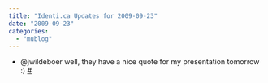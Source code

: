 ```yaml
---
title: "Identi.ca Updates for 2009-09-23"
date: "2009-09-23"
categories: 
  - "mublog"
---
```


- @jwildeboer well, they have a nice quote for my presentation tomorrow :) [#](http://identi.ca/notice/10558595)
